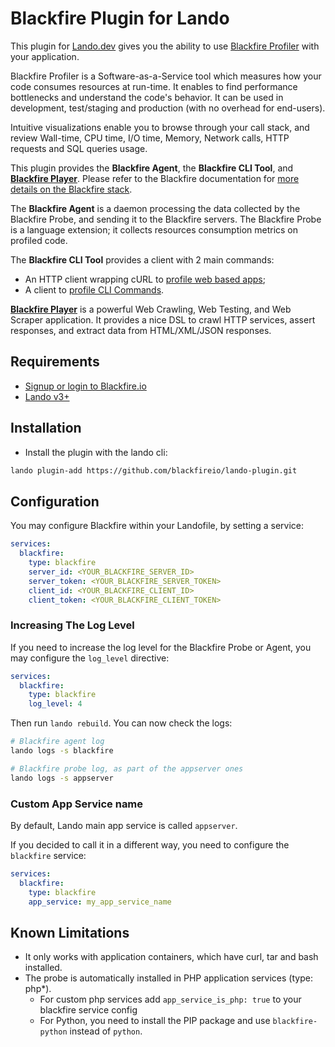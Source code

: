 # Blackfire Plugin for Lando

This plugin for [Lando.dev](https://lando.dev) gives you the ability to use
[Blackfire Profiler](https://blackfire.io) with your application.

Blackfire Profiler is a Software-as-a-Service tool which measures how your code 
consumes resources at run-time. It enables to find performance bottlenecks and 
understand the code's behavior. It can be used in development, test/staging and 
production (with no overhead for end-users).

Intuitive visualizations enable you to browse through your call stack, and review 
Wall-time, CPU time, I/O time, Memory, Network calls, HTTP requests and SQL queries 
usage.

This plugin provides the **Blackfire Agent**, the **Blackfire CLI Tool**, and
**[Blackfire Player](https://blackfire.io/player)**. 
Please refer to the Blackfire documentation for [more details on the Blackfire stack](https://blackfire.io/docs/reference-guide/faq#the-blackfire-stack).

The **Blackfire Agent** is a daemon processing the data collected by the Blackfire Probe, 
and sending it to the Blackfire servers. The Blackfire Probe is a language extension; 
it collects resources consumption metrics on profiled code.

The **Blackfire CLI Tool** provides a client with 2 main commands:

* An HTTP client wrapping cURL to [profile web based apps](https://blackfire.io/docs/cookbooks/profiling-http-via-cli);
* A client to [profile CLI Commands](https://blackfire.io/docs/cookbooks/profiling-cli).

**[Blackfire Player](https://blackfire.io/player)** is a powerful Web Crawling, 
Web Testing, and Web Scraper application.  It provides a nice DSL to crawl HTTP 
services, assert responses, and extract data from HTML/XML/JSON responses.

## Requirements

- [Signup or login to Blackfire.io](https://blackfire.io/signup)
- [Lando v3+](https://lando.dev/)

## Installation

- Install the plugin with the lando cli:

```bash
lando plugin-add https://github.com/blackfireio/lando-plugin.git
```

## Configuration

You may configure Blackfire within your Landofile, by setting a service:

```yaml
services:
  blackfire:
    type: blackfire
    server_id: <YOUR_BLACKFIRE_SERVER_ID>
    server_token: <YOUR_BLACKFIRE_SERVER_TOKEN>
    client_id: <YOUR_BLACKFIRE_CLIENT_ID>
    client_token: <YOUR_BLACKFIRE_CLIENT_TOKEN>
```

### Increasing The Log Level

If you need to increase the log level for the Blackfire Probe or Agent, you may
configure the `log_level` directive:

```yaml
services:
  blackfire:
    type: blackfire
    log_level: 4
```

Then run `lando rebuild`.
You can now check the logs:

```bash
# Blackfire agent log
lando logs -s blackfire

# Blackfire probe log, as part of the appserver ones
lando logs -s appserver
```

### Custom App Service name

By default, Lando main app service is called `appserver`.

If you decided to call it in a different way, you need to configure the `blackfire`
service:

```yaml
services:
  blackfire:
    type: blackfire
    app_service: my_app_service_name
```

## Known Limitations

- It only works with application containers, which have curl, tar and bash installed.
- The probe is automatically installed in PHP application services (type: php*).
  - For custom php services add `app_service_is_php: true` to your blackfire service config
  - For Python,
    you need to install the PIP package and use `blackfire-python` instead of
    `python`.
